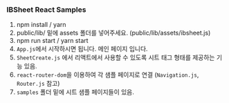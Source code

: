 ### IBSheet React Samples

1. npm install / yarn
2. public/lib/ 밑에 assets 폴더를 넣어주세요. (public/lib/assets/ibsheet.js)
3. npm run start / yarn start
4. `App.js`에서 시작하시면 됩니다. 메인 페이지 입니다.
5. `SheetCreate.js` 에서 리액트에서 사용할 수 있도록 시트 태그 형태를 제공하는 기능 있음.
6. `react-router-dom`을 이용하여 각 샘플 페이지로 연결 (`Navigation.js`, `Router.js` 참고)
7. `samples` 폴더 밑에 시트 샘플 페이지들이 있음.